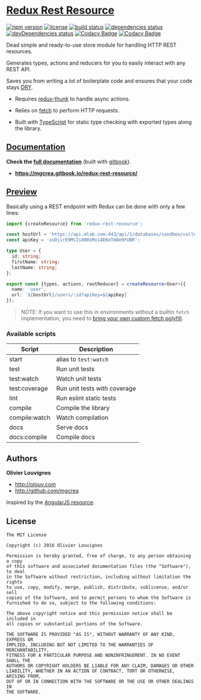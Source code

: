 # [Redux Rest Resource](https://mgcrea.gitbook.io/redux-rest-resource/)

[![npm version](https://img.shields.io/npm/v/redux-rest-resource.svg)](https://github.com/mgcrea/redux-rest-resource/releases)
[![license](https://img.shields.io/github/license/mgcrea/redux-rest-resource.svg?style=flat)](https://tldrlegal.com/license/mit-license)
[![build status](http://img.shields.io/travis/mgcrea/redux-rest-resource/master.svg?style=flat)](http://travis-ci.org/mgcrea/redux-rest-resource)
[![dependencies status](https://img.shields.io/david/mgcrea/redux-rest-resource.svg?style=flat)](https://david-dm.org/mgcrea/redux-rest-resource)
[![devDependencies status](https://img.shields.io/david/dev/mgcrea/redux-rest-resource.svg?style=flat)](https://david-dm.org/mgcrea/redux-rest-resource#info=devDependencies)
[![Codacy Badge](https://api.codacy.com/project/badge/Coverage/fdbf36d00e5d49c4879b91920e3e9b08)](https://www.codacy.com/app/mgcrea/redux-rest-resource?utm_source=github.com&utm_medium=referral&utm_content=mgcrea/redux-rest-resource&utm_campaign=Badge_Coverage)
[![Codacy Badge](https://api.codacy.com/project/badge/Grade/fdbf36d00e5d49c4879b91920e3e9b08)](https://www.codacy.com/app/mgcrea/redux-rest-resource?utm_source=github.com&utm_medium=referral&utm_content=mgcrea/redux-rest-resource&utm_campaign=Badge_Grade)

Dead simple and ready-to-use store module for handling HTTP REST resources.

Generates types, actions and reducers for you to easily interact with any REST API.

Saves you from writing a lot of boilerplate code and ensures that your code stays [DRY](https://en.wikipedia.org/wiki/Don%27t_repeat_yourself).

- Requires [redux-thunk](https://github.com/gaearon/redux-thunk) to handle async actions.

- Relies on [fetch](https://fetch.spec.whatwg.org/) to perform HTTP requests.

- Built with [TypeScript](https://www.typescriptlang.org/) for static type checking with exported types along the library.

## [Documentation](https://mgcrea.gitbook.io/redux-rest-resource/)

**Check the [full documentation](https://mgcrea.gitbook.io/redux-rest-resource/)** (built with [gitbook](https://github.com/GitbookIO/gitbook)).

- **https://mgcrea.gitbook.io/redux-rest-resource/**

## [Preview](https://mgcrea.gitbook.io/redux-rest-resource//docs/usage/Quickstart.html)

Basically using a REST endpoint with Redux can be done with only a few lines:

```ts
import {createResource} from 'redux-rest-resource';

const hostUrl = 'https://api.mlab.com:443/api/1/databases/sandbox/collections';
const apiKey = 'xvDjirE9MCIi800xMxi4EKeTm8e9FUBR';

type User = {
  id: string;
  firstName: string;
  lastName: string;
};

export const {types, actions, rootReducer} = createResource<User>({
  name: 'user',
  url: `${hostUrl}/users/:id?apiKey=${apiKey}`
});
```

> NOTE: If you want to use this in environments without a builtin `fetch` implementation, you need to [bring your own custom fetch polyfill](advanced/CustomFetch).

### Available scripts

| **Script**    | **Description**              |
| ------------- | ---------------------------- |
| start         | alias to `test:watch`        |
| test          | Run unit tests               |
| test:watch    | Watch unit tests             |
| test:coverage | Run unit tests with coverage |
| lint          | Run eslint static tests      |
| compile       | Compile the library          |
| compile:watch | Watch compilation            |
| docs          | Serve docs                   |
| docs:compile  | Compile docs                 |

## Authors

**Olivier Louvignes**

- http://olouv.com
- http://github.com/mgcrea

Inspired by the [AngularJS resource](https://github.com/angular/angular.js/blob/master/src/ngResource/resource.js).

## License

```
The MIT License

Copyright (c) 2016 Olivier Louvignes

Permission is hereby granted, free of charge, to any person obtaining a copy
of this software and associated documentation files (the "Software"), to deal
in the Software without restriction, including without limitation the rights
to use, copy, modify, merge, publish, distribute, sublicense, and/or sell
copies of the Software, and to permit persons to whom the Software is
furnished to do so, subject to the following conditions:

The above copyright notice and this permission notice shall be included in
all copies or substantial portions of the Software.

THE SOFTWARE IS PROVIDED "AS IS", WITHOUT WARRANTY OF ANY KIND, EXPRESS OR
IMPLIED, INCLUDING BUT NOT LIMITED TO THE WARRANTIES OF MERCHANTABILITY,
FITNESS FOR A PARTICULAR PURPOSE AND NONINFRINGEMENT. IN NO EVENT SHALL THE
AUTHORS OR COPYRIGHT HOLDERS BE LIABLE FOR ANY CLAIM, DAMAGES OR OTHER
LIABILITY, WHETHER IN AN ACTION OF CONTRACT, TORT OR OTHERWISE, ARISING FROM,
OUT OF OR IN CONNECTION WITH THE SOFTWARE OR THE USE OR OTHER DEALINGS IN
THE SOFTWARE.
```
